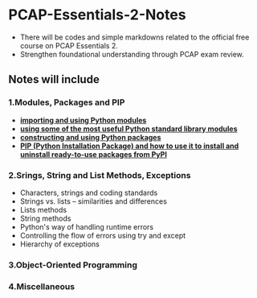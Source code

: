 # PCAP-Essentials-2-Notes
* There will be codes and simple markdowns related to the official free course on PCAP Essentials 2.
* Strengthen foundational understanding through PCAP exam review.

## Notes will include
### 1.Modules, Packages and PIP
* **[importing and using Python modules](https://github.com/YuanhuiAtGit/PCAP-Essentials-2-Notes/blob/main/1.1introduction.py)**
* **[using some of the most useful Python standard library modules](https://github.com/YuanhuiAtGit/PCAP-Essentials-2-Notes/blob/main/1.2select_modules.py)**
* **[constructing and using Python packages](https://github.com/YuanhuiAtGit/PCAP-Essentials-2-Notes/blob/main/1.3packages.py)**
* **[PIP (Python Installation Package) and how to use it to install and uninstall ready-to-use packages from PyPI](https://github.com/YuanhuiAtGit/PCAP-Essentials-2-Notes/blob/main/1.4PyPi&pip.md)**
### 2.Srings, String and List Methods, Exceptions
* Characters, strings and coding standards
* Strings vs. lists – similarities and differences
* Lists methods
* String methods
* Python's way of handling runtime errors
* Controlling the flow of errors using try and except
* Hierarchy of exceptions
### 3.Object-Oriented Programming
### 4.Miscellaneous
